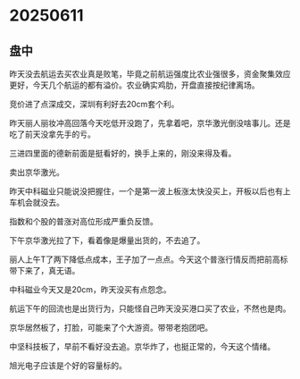# 20250611

## 盘中

昨天没去航运去买农业真是败笔，毕竟之前航运强度比农业强很多，资金聚集效应更好，今天几个航运的都有溢价。农业确实鸡肋，开盘直接按纪律离场。

竞价进了点深成交，深圳有利好去20cm套个利。

昨天丽人丽妆冲高回落今天吃低开没跑了，先拿着吧，京华激光倒没啥事儿。还是吃了前天没拿先手的亏。

三进四里面的德新前面是挺看好的，换手上来的，刚没来得及看。

卖出京华激光。

昨天中科磁业只能说没把握住，一个是第一波上板涨太快没买上，开板以后也有上车机会就没去。

指数和个股的普涨对高位形成严重负反馈。

下午京华激光拉了下，看着像是爆量出货的，不去追了。

丽人上午T了两下降低点成本，王子加了一点点。今天这个普涨行情反而把前高标带下来了，真无语。

中科磁业今天又是20cm，昨天没买有点怨念。

航运下午的回流也是出货行为，只能怪自己昨天没买港口买了农业，不然也是肉。

京华居然板了，打脸，可能来了个大游资。带带老抱团吧。

中坚科技板了，早前不看好没去追。京华炸了，也挺正常的，今天这个情绪。

旭光电子应该是个好的容量标的。

